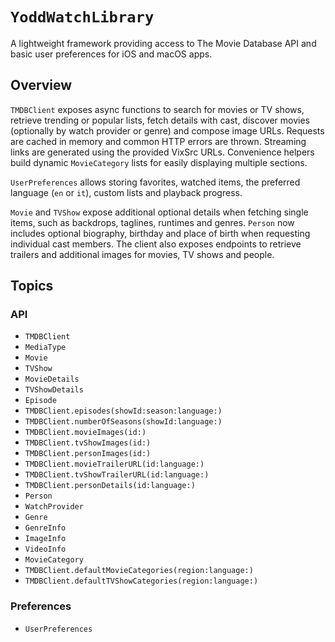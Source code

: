 # ``YoddWatchLibrary``

A lightweight framework providing access to The Movie Database API and basic user preferences for iOS and macOS apps.

## Overview

`TMDBClient` exposes async functions to search for movies or TV shows, retrieve trending or popular lists, fetch details with cast, discover movies (optionally by watch provider or genre) and compose image URLs. Requests are cached in memory and common HTTP errors are thrown. Streaming links are generated using the provided VixSrc URLs. Convenience helpers build dynamic ``MovieCategory`` lists for easily displaying multiple sections.

`UserPreferences` allows storing favorites, watched items, the preferred language (`en` or `it`), custom lists and playback progress.

`Movie` and `TVShow` expose additional optional details when fetching single items, such as backdrops, taglines, runtimes and genres.
`Person` now includes optional biography, birthday and place of birth when requesting individual cast members. The client also exposes endpoints to retrieve trailers and additional images for movies, TV shows and people.


## Topics

### API
- ``TMDBClient``
- ``MediaType``
- ``Movie``
- ``TVShow``
- ``MovieDetails``
- ``TVShowDetails``
- ``Episode``
- ``TMDBClient.episodes(showId:season:language:)``
- ``TMDBClient.numberOfSeasons(showId:language:)``
- ``TMDBClient.movieImages(id:)``
- ``TMDBClient.tvShowImages(id:)``
- ``TMDBClient.personImages(id:)``
- ``TMDBClient.movieTrailerURL(id:language:)``
- ``TMDBClient.tvShowTrailerURL(id:language:)``
- ``TMDBClient.personDetails(id:language:)``
- ``Person``
- ``WatchProvider``
- ``Genre``
- ``GenreInfo``
- ``ImageInfo``
- ``VideoInfo``
- ``MovieCategory``
- ``TMDBClient.defaultMovieCategories(region:language:)``
- ``TMDBClient.defaultTVShowCategories(region:language:)``

### Preferences
- ``UserPreferences``
